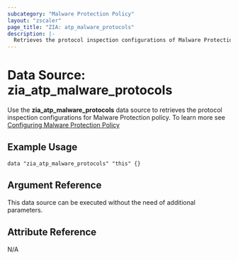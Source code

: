 ```yaml
---
subcategory: "Malware Protection Policy"
layout: "zscaler"
page_title: "ZIA: atp_malware_protocols"
description: |-
  Retrieves the protocol inspection configurations of Malware Protection policy
---
```


# Data Source: zia_atp_malware_protocols

Use the **zia_atp_malware_protocols** data source to retrieves the protocol inspection configurations for Malware Protection policy. To learn more see [Configuring Malware Protection Policy](https://help.zscaler.com/unified/configuring-malware-protection-policy)

## Example Usage

```hcl
data "zia_atp_malware_protocols" "this" {}
```

## Argument Reference

This data source can be executed without the need of additional parameters.

## Attribute Reference

N/A

